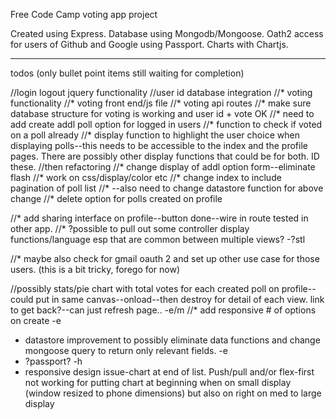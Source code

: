 Free Code Camp voting app project

Created using Express.  Database using Mongodb/Mongoose.  Oath2 access for users of Github and Google using Passport. Charts with Chartjs.







---------------------

todos (only bullet point items still waiting for completion)

//login logout jquery functionality
//user id database integration
//* voting functionality
//* voting front end/js file
//* voting api routes
//* make sure database structure for voting is working and user id + vote OK
//* need to add create addl poll option for logged in users
//* function to check if voted on a poll already
//* display function to highlight the user choice when displaying polls--this needs to be accessible to the index and the profile pages. There are possibly other display functions that could be for both.  ID these.
//then refactoring
//* change display of addl option form--eliminate flash
//* work on css/display/color etc
//* change index to include pagination of poll list 
//* --also need to change datastore function for above change
//* delete option for polls created on profile

//* add sharing interface on profile--button done--wire in route tested in other app.
//* ?possible to pull out some controller display functions/language esp that are common between multiple views? -?stl

//* maybe also check for gmail oauth 2 and set up other use case for those users.  (this is a bit tricky, forego for now)

//possibly stats/pie chart with total votes for each created poll on profile--could put in same canvas--onload--then destroy for detail of each view.  link to get back?--can just refresh page.. -e/m
//* add responsive # of options on create -e

* datastore improvement to possibly eliminate data functions and change mongoose query to return only relevant fields. -e
* ?passport? -h
* responsive design issue-chart at end of list.  Push/pull and/or flex-first not working for putting chart at beginning when on small display (window resized to phone dimensions) but also on right on med to large display



